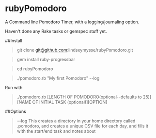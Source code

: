 rubyPomodoro
============

A Command line Pomodoro Timer, with a logging/journaling option. 

Haven't done any Rake tasks or gemspec stuff yet. 

##Install

>git clone git@github.com:lindseymysse/rubyPomodoro.git

>gem install ruby-progressbar

>cd rubyPomodoro

>./pomodoro.rb "My first Pomodoro" --log

Run with 
>./pomodoro.rb [LENGTH OF POMODORO(optional--defaults to 25)][NAME OF INITIAL TASK (optional)][OPTION]

##Options

>--log
This creates a directory in your home directory called .pomodoro, and creates a unique CSV file for each day, and fills it with the start/end task and notes about 
